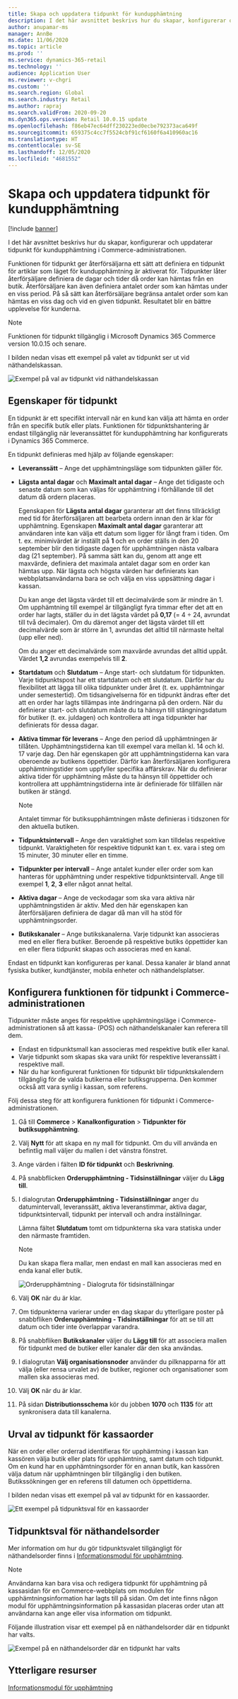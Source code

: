```yaml
---
title: Skapa och uppdatera tidpunkt för kundupphämtning
description: I det här avsnittet beskrivs hur du skapar, konfigurerar och uppdaterar tidpunkt för kundupphämtning i Commerce-administrationen.
author: anupamar-ms
manager: AnnBe
ms.date: 11/06/2020
ms.topic: article
ms.prod: ''
ms.service: dynamics-365-retail
ms.technology: ''
audience: Application User
ms.reviewer: v-chgri
ms.custom: ''
ms.search.region: Global
ms.search.industry: Retail
ms.author: rapraj
ms.search.validFrom: 2020-09-20
ms.dyn365.ops.version: Retail 10.0.15 update
ms.openlocfilehash: f86eb47ec64dff230223ed0ecbe792373aca649f
ms.sourcegitcommit: 659375c4cc7f5524cbf91cf6160f6a410960ac16
ms.translationtype: HT
ms.contentlocale: sv-SE
ms.lasthandoff: 12/05/2020
ms.locfileid: "4681552"
---
```

# <a name="create-and-update-time-slots-for-customer-pickup"></a>Skapa och uppdatera tidpunkt för kundupphämtning

[!include [banner](../../includes/banner.md)]

I det här avsnittet beskrivs hur du skapar, konfigurerar och uppdaterar tidpunkt för kundupphämtning i Commerce-administrationen.

Funktionen för tidpunkt ger återförsäljarna ett sätt att definiera en tidpunkt för artiklar som läget för kundupphämtning är aktiverat för. Tidpunkter låter återförsäljare definiera de dagar och tider då order kan hämtas från en butik. Återförsäljare kan även definiera antalet order som kan hämtas under en viss period. På så sätt kan återförsäljare begränsa antalet order som kan hämtas en viss dag och vid en given tidpunkt. Resultatet blir en bättre upplevelse för kunderna.

> [!NOTE]
> Funktionen för tidpunkt tillgänglig i Microsoft Dynamics 365 Commerce version 10.0.15 och senare.

I bilden nedan visas ett exempel på valet av tidpunkt ser ut vid näthandelskassan.

![Exempel på val av tidpunkt vid näthandelskassan](../dev-itpro/media/Curbside_timeslot_eCommerce.PNG)

## <a name="time-slot-properties"></a>Egenskaper för tidpunkt

En tidpunkt är ett specifikt intervall när en kund kan välja att hämta en order från en specifik butik eller plats. Funktionen för tidpunktshantering är endast tillgänglig när leveranssättet för kundupphämtning har konfigurerats i Dynamics 365 Commerce.

En tidpunkt definieras med hjälp av följande egenskaper:

- **Leveranssätt** – Ange det upphämtningsläge som tidpunkten gäller för.
- **Lägsta antal dagar** och **Maximalt antal dagar** – Ange det tidigaste och senaste datum som kan väljas för upphämtning i förhållande till det datum då ordern placeras. 

    Egenskapen för **Lägsta antal dagar** garanterar att det finns tillräckligt med tid för återförsäljaren att bearbeta ordern innan den är klar för upphämtning. Egenskapen **Maximalt antal dagar** garanterar att användaren inte kan välja ett datum som ligger för långt fram i tiden. Om t. ex. minimivärdet är inställt på **1** och en order ställs in den 20 september blir den tidigaste dagen för upphämtningen nästa valbara dag (21 september). På samma sätt kan du, genom att ange ett maxvärde, definiera det maximala antalet dagar som en order kan hämtas upp. När lägsta och högsta värden har definierats kan webbplatsanvändarna bara se och välja en viss uppsättning dagar i kassan.

    Du kan ange det lägsta värdet till ett decimalvärde som är mindre än 1. Om upphämtning till exempel är tillgängligt fyra timmar efter det att en order har lagts, ställer du in det lägsta värdet på **0,17** (= 4 ÷ 24, avrundat till två decimaler). Om du däremot anger det lägsta värdet till ett decimalvärde som är större än 1, avrundas det alltid till närmaste heltal (upp eller ned).

    Om du anger ett decimalvärde som maxvärde avrundas det alltid uppåt. Värdet **1,2** avrundas exempelvis till **2**.

- **Startdatum** och **Slutdatum** – Ange start- och slutdatum för tidpunkten. Varje tidpunktspost har ett startdatum och ett slutdatum. Därför har du flexibilitet att lägga till olika tidpunkter under året (t. ex. upphämtningar under semestertid). Om tidsangivelserna för en tidpunkt ändras efter det att en order har lagts tillämpas inte ändringarna på den ordern. När du definierar start- och slutdatum måste du ta hänsyn till stängningsdatum för butiker (t. ex. juldagen) och kontrollera att inga tidpunkter har definierats för dessa dagar.
- **Aktiva timmar för leverans** – Ange den period då upphämtningen är tillåten. Upphämtningstiderna kan till exempel vara mellan kl. 14 och kl. 17 varje dag. Den här egenskapen gör att upphämtningstiderna kan vara oberoende av butikens öppettider. Därför kan återförsäljaren konfigurera upphämtningstider som uppfyller specifika affärskrav. När du definierar aktiva tider för upphämtning måste du ta hänsyn till öppettider och kontrollera att upphämtningstiderna inte är definierade för tillfällen när butiken är stängd.

    > [!NOTE]
    > Antalet timmar för butiksupphämtningen måste definieras i tidszonen för den aktuella butiken.

- **Tidpunktsintervall** – Ange den varaktighet som kan tilldelas respektive tidpunkt. Varaktigheten för respektive tidpunkt kan t. ex. vara i steg om 15 minuter, 30 minuter eller en timme.
- **Tidpunkter per intervall** – Ange antalet kunder eller order som kan hanteras för upphämtning under respektive tidpunktsintervall. Ange till exempel **1**, **2**, **3** eller något annat heltal.
- **Aktiva dagar** – Ange de veckodagar som ska vara aktiva när upphämtningstiden är aktiv. Med den här egenskapen kan återförsäljaren definiera de dagar då man vill ha stöd för upphämtningsorder.
- **Butikskanaler** – Ange butikskanalerna. Varje tidpunkt kan associeras med en eller flera butiker. Beroende på respektive butiks öppettider kan en eller flera tidpunkt skapas och associeras med en kanal. 

<!-- ![HQ Timeslot overview](../dev-itpro/media/Curbside_timeslot_Settings_overview.PNG) -->

Endast en tidpunkt kan konfigureras per kanal. Dessa kanaler är bland annat fysiska butiker, kundtjänster, mobila enheter och näthandelsplatser.

## <a name="configure-the-time-slot-feature-in-commerce-headquarters"></a>Konfigurera funktionen för tidpunkt i Commerce-administrationen

Tidpunkter måste anges för respektive upphämtningsläge i Commerce-administrationen så att kassa- (POS) och näthandelskanaler kan referera till dem.

- Endast en tidpunktsmall kan associeras med respektive butik eller kanal.
- Varje tidpunkt som skapas ska vara unikt för respektive leveranssätt i respektive mall.
- När du har konfigurerat funktionen för tidpunkt blir tidpunktskalendern tillgänglig för de valda butikerna eller butiksgrupperna. Den kommer också att vara synlig i kassan, som referens.

Följ dessa steg för att konfigurera funktionen för tidpunkt i Commerce-administrationen.

1. Gå till **Commerce** \> **Kanalkonfiguration** \> **Tidpunkter för butiksupphämtning**.
1. Välj **Nytt** för att skapa en ny mall för tidpunkt. Om du vill använda en befintlig mall väljer du mallen i det vänstra fönstret.
1. Ange värden i fälten **ID för tidpunkt** och **Beskrivning**.
1. På snabbflicken **Orderupphämtning - Tidsinställningar** väljer du **Lägg till**.
1. I dialogrutan **Orderupphämtning - Tidsinställningar** anger du datumintervall, leveranssätt, aktiva leveranstimmar, aktiva dagar, tidpunktsintervall, tidpunkt per intervall och andra inställningar.

    Lämna fältet **Slutdatum** tomt om tidpunkterna ska vara statiska under den närmaste framtiden.

    > [!NOTE]
    > Du kan skapa flera mallar, men endast en mall kan associeras med en enda kanal eller butik.

    ![Orderupphämtning - Dialogruta för tidsinställningar](../dev-itpro/media/Curbside_timeslot_Settings_Page.PNG)

1. Välj **OK** när du är klar.
1. Om tidpunkterna varierar under en dag skapar du ytterligare poster på snabbfliken **Orderupphämtning - Tidsinställningar** för att se till att datum och tider inte överlappar varandra.
1. På snabbfliken **Butikskanaler** väljer du **Lägg till** för att associera mallen för tidpunkt med de butiker eller kanaler där den ska användas.
1. I dialogrutan **Välj organisationsnoder** använder du pilknapparna för att välja (eller rensa urvalet av) de butiker, regioner och organisationer som mallen ska associeras med.

    <!-- ![HQ Timeslot overview](../dev-itpro/media/Curbside_timeslot_Settings_overview.PNG) -->

1. Välj **OK** när du är klar.
1. På sidan **Distributionsschema** kör du jobben **1070** och **1135** för att synkronisera data till kanalerna.

## <a name="time-slot-selection-for-pos-orders"></a>Urval av tidpunkt för kassaorder

När en order eller orderrad identifieras för upphämtning i kassan kan kassören välja butik eller plats för upphämtning, samt datum och tidpunkt. Om en kund har en upphämtningsorder för en annan butik, kan kassören välja datum när upphämtningen blir tillgänglig i den butiken. Butikssökningen ger en referens till datumen och öppettiderna.

I bilden nedan visas ett exempel på val av tidpunkt för en kassaorder.

![Ett exempel på tidpunktsval för en kassaorder](../dev-itpro/media/Curbside_timeslot_POS.png)

## <a name="time-slot-selection-for-e-commerce-orders"></a>Tidpunktsval för näthandelsorder

Mer information om hur du gör tidpunktsvalet tillgängligt för näthandelsorder finns i [Informationsmodul för upphämtning](../pickup-info-module.md).

> [!NOTE]
> Användarna kan bara visa och redigera tidpunkt för upphämtning på kassasidan för en Commerce-webbplats om modulen för upphämtningsinformation har lagts till på sidan. Om det inte finns någon modul för upphämtningsinformation på kassasidan placeras order utan att användarna kan ange eller visa information om tidpunkt.

Följande illustration visar ett exempel på en näthandelsorder där en tidpunkt har valts.

![Exempel på en näthandelsorder där en tidpunkt har valts](../dev-itpro/media/Curbside_timeslot_eCommerce_checkoutsummary.PNG)

## <a name="additional-resources"></a>Ytterligare resurser

[Informationsmodul för upphämtning](../pickup-info-module.md)
